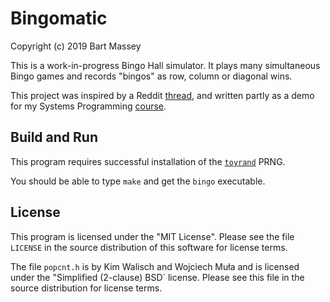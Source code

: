 # Bingomatic
Copyright (c) 2019 Bart Massey

This is a work-in-progress Bingo Hall simulator. It plays
many simultaneous Bingo games and records "bingos" as row,
column or diagonal wins.

This project was inspired by a Reddit
[thread](https://www.reddit.com/r/rust/comments/agelwg/is_vecoptioni32_cachefriendly/ee6w7di/),
and written partly as a demo for my Systems Programming
[course](http://wiki.cs.pdx.edu/cs201-winter2019).

## Build and Run

This program requires successful installation of the
[`toyrand`](http://github.com/BartMassey/toyrand) PRNG.

You should be able to type `make` and get the `bingo`
executable.

## License

This program is licensed under the "MIT License".  Please
see the file `LICENSE` in the source distribution of this
software for license terms.

The file `popcnt.h` is by Kim Walisch and Wojciech Muła and
is licensed under the "Simplified (2-clause) BSD` license.
Please see this file in the source distribution for license
terms.
